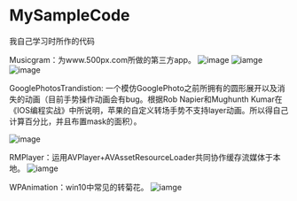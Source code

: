 # MySampleCode

我自己学习时所作的代码

Musicgram：为www.500px.com所做的第三方app。
![image](https://github.com/MichealBad/MySampleCode/blob/master/shots/8.png?raw=true)
![iamge](https://github.com/MichealBad/MySampleCode/blob/master/shots/9.png?raw=true)
![image](https://github.com/MichealBad/MySampleCode/blob/master/shots/10.png?raw=true)

GooglePhotosTrandistion: 一个模仿GooglePhoto之前所拥有的圆形展开以及消失的动画（目前手势操作动画会有bug。根据Rob Napier和Mughunth Kumar在《IOS编程实战》中所说明，苹果的自定义转场手势不支持layer动画。所以得自己计算百分比，并且布置mask的面积）。

![image](https://github.com/MichealBad/MySampleCode/blob/master/shots/1.gif?raw=true)

RMPlayer：运用AVPlayer+AVAssetResourceLoader共同协作缓存流媒体于本地。
![iamge](https://github.com/MichealBad/MySampleCode/blob/master/shots/6.PNG?raw=true)

WPAnimation：win10中常见的转菊花。
![iamge](https://github.com/MichealBad/MySampleCode/blob/master/shots/2.gif?raw=true)
